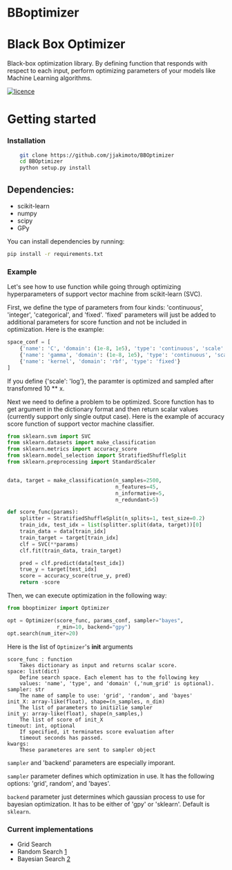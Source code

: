 # BBoptimizer

Black Box Optimizer
===================

Black-box optimization library. By defining function that responds with respect to each input, perform optimizing parameters of your models like Machine Learning algorithms.

[![licence](https://img.shields.io/badge/licence-MIT-blue.svg)](https://opensource.org/licenses/MIT)

Getting started
===============

### Installation
```bash
    git clone https://github.com/jjakimoto/BBOptimizer
    cd BBOptimizer
    python setup.py install
```

Dependencies:
------------------------
  - scikit-learn
  - numpy
  - scipy
  - GPy

You can install dependencies by running:
```bash
pip install -r requirements.txt
```


### Example
Let's see how to use function while going through optimizing hyperparameters of support vector machine from scikit-learn (SVC).

First, we define the type of parameters from four kinds: 'continuous', 'integer', 'categorical', and 'fixed'. 'fixed' parameters will just be added to additional parameters for score function and not be included in optimization. Here is the example:
```python
space_conf = [
    {'name': 'C', 'domain': (1e-8, 1e5), 'type': 'continuous', 'scale': 'log'},
    {'name': 'gamma', 'domain': (1e-8, 1e5), 'type': 'continuous', 'scale': 'log'},
    {'name': 'kernel', 'domain': 'rbf', 'type': 'fixed'}
]
```
If you define {'scale': 'log'}, the paramter is optimized and sampled after transfomred 10 ** x.

Next we need to define a problem to be optimized. Score function has to get argument in the dictionary format and then return scalar values (currently support only single output case). Here is the example of accuracy score function of support vector machine classifier.

```python
from sklearn.svm import SVC
from sklearn.datasets import make_classification
from sklearn.metrics import accuracy_score
from sklearn.model_selection import StratifiedShuffleSplit
from sklearn.preprocessing import StandardScaler


data, target = make_classification(n_samples=2500,
                                   n_features=45,
                                   n_informative=5,
                                   n_redundant=5)

def score_func(params):
    splitter = StratifiedShuffleSplit(n_splits=1, test_size=0.2)
    train_idx, test_idx = list(splitter.split(data, target))[0]
    train_data = data[train_idx]
    train_target = target[train_idx]
    clf = SVC(**params)
    clf.fit(train_data, train_target)

    pred = clf.predict(data[test_idx])
    true_y = target[test_idx]
    score = accuracy_score(true_y, pred)
    return -score
```

Then, we can execute optimization in the following way:
```python
from bboptimizer import Optimizer

opt = Optimizer(score_func, params_conf, sampler="bayes",
                r_min=10, backend="gpy")
opt.search(num_iter=20)
```

Here is the list of `Optimizer`'s __init__ arguments
```text
score_func : function
    Takes dictionary as input and returns scalar score.
space: list(dict)
    Define search space. Each element has to the following key
    values: 'name', 'type', and 'domain' (,'num_grid' is optional).
sampler: str
    The name of sample to use: 'grid', 'random', and 'bayes'
init_X: array-like(float), shape=(n_samples, n_dim)
    The list of parameters to initizlie sampler
init_y: array-like(float), shape(n_samples,)
    The list of score of init_X
timeout: int, optional
    If specified, it terminates score evaluation after
    timeout seconds has passed.
kwargs:
    These parameteres are sent to sampler object
```

`sampler` and 'backend' parameters are especially imporant.

`sampler` parameter defines which optimization in use. It has the following options: 'grid', random', and 'bayes'.

`backend` parameter just determines which gaussian process to use for bayesian optimization. It has to be either of 'gpy' or 'sklearn'. Default is `sklearn`.



### Current implementations
- Grid Search
- Random Search [1](http://www.jmlr.org/papers/volume13/bergstra12a/bergstra12a.pdf)
- Bayesian Search [2](https://papers.nips.cc/paper/4522-practical-bayesian-optimization-of-machine-learning-algorithms.pdf)
